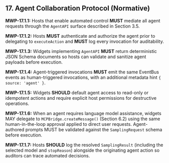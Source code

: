 ## 17. Agent Collaboration Protocol (Normative)

**MWP-17.1.1:** Hosts that enable automated control **MUST** mediate all agent requests through the `AgentAPI` surface described in Section 3.5.

**MWP-17.1.2:** Hosts **MUST** authenticate and authorize the agent prior to delegating to `executeAction` and **MUST** log every invocation for auditability.

**MWP-17.1.3:** Widgets implementing `AgentAPI` **MUST** return deterministic JSON Schema documents so hosts can validate and sanitize agent payloads before execution.

**MWP-17.1.4:** Agent-triggered invocations **MUST** emit the same EventBus events as human-triggered invocations, with an additional metadata hint `{ source: 'agent' }`.

**MWP-17.1.5:** Widgets **SHOULD** default agent access to read-only or idempotent actions and require explicit host permissions for destructive operations.

**MWP-17.1.6:** When an agent requires language model assistance, widgets MAY delegate to `MCPBridge.createMessage()` (Section 6.2) using the same human-in-the-loop approval applied to direct user requests. Agent-authored prompts MUST be validated against the `SamplingRequest` schema before execution.

**MWP-17.1.7:** Hosts **SHOULD** log the resolved `SamplingResult` (including the selected model and `stopReason`) alongside the originating agent action so auditors can trace automated decisions.

